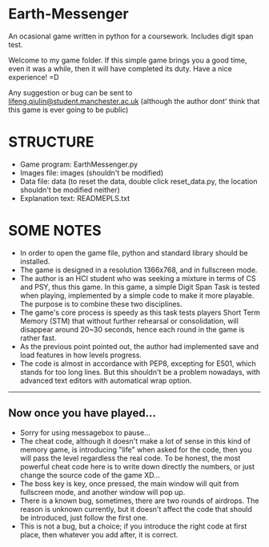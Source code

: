 # Earth-Messenger
An ocasional game written in python for a coursework. Includes digit span test.

Welcome to my game folder. If this simple game brings you a good time, even it was a while, then it will have completed its duty. Have a nice experience! =D

Any suggestion or bug can be sent to lifeng.qiulin@student.manchester.ac.uk (although the author dont' think that this game is ever going to be public)



# STRUCTURE


* Game program: EarthMessenger.py
* Images file: images (shouldn't be modified)
* Data file: data (to reset the data, double click reset_data.py, the location shouldn't be modified neither)
* Explanation text: READMEPLS.txt

# SOME NOTES


* In order to open the game file, python and standard library should be installed.
* The game is designed in a resolution 1366x768, and in fullscreen mode.
* The author is an HCI student who was seeking a mixture in terms of CS and PSY, thus this game. In this game, a simple Digit Span Task is tested when playing, implemented by a simple code to make it more playable. The purpose is to combine these two disciplines.
* The game's core process is speedy as this task tests players Short Term Memory (STM) that without further rehearsal or consolidation, will disappear around 20~30 seconds, hence each round in the game is rather fast.
* As the previous point pointed out, the author had implemented save and load features in how levels progress.
* The code is almost in accordance with PEP8, excepting for E501, which stands for too long lines. But this shouldn't be a problem nowadays, with advanced text editors with automatical wrap option.


--------

## Now once you have played...

* Sorry for using messagebox to pause...
* The cheat code, although it doesn't make a lot of sense in this kind of memory game, is introducing "life" when asked for the code, then you will pass the level regardless the real code. To be honest, the most powerful cheat code here is to write down directly the numbers, or just change the source code of the game XD...
* The boss key is <Tab> key, once pressed, the main window will quit from fullscreen mode, and another window will pop up.
* There is a known bug, sometimes, there are two rounds of airdrops. The reason is unknown currently, but it doesn't affect the code that should be introduced, just follow the first one.
* This is not a bug, but a choice; if you introduce the right code at first place, then whatever you add after, it is correct.

